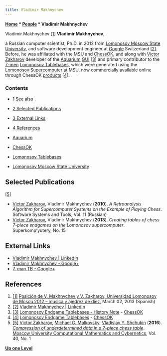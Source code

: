 ```yaml
---
title: Vladimir Makhnychev
---
```

**[Home](Home "Home") \* [People](People "People") \* Vladimir Makhnychev**



 [](File:VladimirMakhnychev.jpg) Vladimir Makhnychev <a id="cite-note-1" href="#cite-ref-1">[1]</a> 
**Vladimir Makhnychev**,  

a Russian computer scientist, Ph.D. in 2012 from [Lomonosov Moscow State University](Moscow_State_University "Moscow State University"), 
and software development engineer at [Google](index.php?title=Google&action=edit&redlink=1 "Google (page does not exist)") Switzerland <a id="cite-note-2" href="#cite-ref-2">[2]</a>. 
Before, he was affiliated with the MSU and [ChessOK](ChessOK "ChessOK"), and along with [Victor Zakharov](Victor_Zakharov "Victor Zakharov") developer of the [Aquarium](Aquarium "Aquarium") [GUI](GUI "GUI") <a id="cite-note-3" href="#cite-ref-3">[3]</a> and primary contributor to the [7-men](Endgame_Tablebases#7-men "Endgame Tablebases") [Lomonosov Tablebases](Lomonosov_Tablebases "Lomonosov Tablebases"), 
which were generated using the [Lomonosov Supercomputer](Lomonosov_Supercomputer "Lomonosov Supercomputer") at MSU, now commercially available online through ChessOK [products](ChessOK#Products "ChessOK") <a id="cite-note-4" href="#cite-ref-4">[4]</a>. 



### Contents


* [1 See also](#see-also)
* [2 Selected Publications](#selected-publications)
* [3 External Links](#external-links)
* [4 References](#references)






* [Aquarium](Aquarium "Aquarium")
* [ChessOK](ChessOK "ChessOK")
* [Lomonosov Tablebases](Lomonosov_Tablebases "Lomonosov Tablebases")
* [Lomonosov Moscow State University](Moscow_State_University "Moscow State University")


## Selected Publications


<a id="cite-note-5" href="#cite-ref-5">[5]</a>



* [Victor Zakharov](Victor_Zakharov "Victor Zakharov"), Vladimir Makhnychev (**2010**). *A Retroanalysis Algorithm for Supercomputer Systems on the Example of Playing Chess*. Software Systems and Tools, Vol. 11 (Russian)
* [Victor Zakharov](Victor_Zakharov "Victor Zakharov"), Vladimir Makhnychev (**2013**). *Creating tables of chess 7-piece endgames on the Lomonosov supercomputer*. Superkomp’yutery, No. 15


## External Links


* [Vladimir Makhnychev | LinkedIn](https://www.linkedin.com/pub/vladimir-makhnychev/64/625/290)
* [Vladimir Makhnychev - Google+](https://plus.google.com/105900668117219442935/about)
* [7-man TB - Google+](https://plus.google.com/100454521496393505718/about)


## References


1. <a id="cite-ref-1" href="#cite-note-1">[1]</a> [Posición de V. Makhnychev y V. Zakharov, Universidad Lomonosov de Moscú 2012 – música y ajedrez de diez](http://www.musicayajedrezdediez.com/2015/03/makhnychev_zakharov/), March 02, 2013 (Spanish)
2. <a id="cite-ref-2" href="#cite-note-2">[2]</a> [Vladimir Makhnychev | LinkedIn](https://www.linkedin.com/pub/vladimir-makhnychev/64/625/290)
3. <a id="cite-ref-3" href="#cite-note-3">[3]</a> [Lomonosov Endgame Tablebases - History Note](https://chessok.com/?page_id=27966) - [ChessOK](ChessOK "ChessOK")
4. <a id="cite-ref-4" href="#cite-note-4">[4]</a> [Lomonosov Endgame Tablebases](https://chessok.com/?page_id=27966) - [ChessOK](ChessOK "ChessOK")
5. <a id="cite-ref-5" href="#cite-note-5">[5]</a> [Victor Zakharov](Victor_Zakharov "Victor Zakharov"), [Michael G. Malkovsky](Michael_G._Malkovsky "Michael G. Malkovsky"), [Vladislav Y. Shchukin](Vladislav_Y._Shchukin "Vladislav Y. Shchukin") (**2016**). *[Compression of underdetermined data in a 7-piece chess table](https://link.springer.com/article/10.3103%2FS0278641916010076)*. [Moscow University Computational Mathematics and Cybernetics](https://www.springer.com/mathematics/journal/11968), Vol. 40, No. 1

**[Up one Level](People "People")**







 
